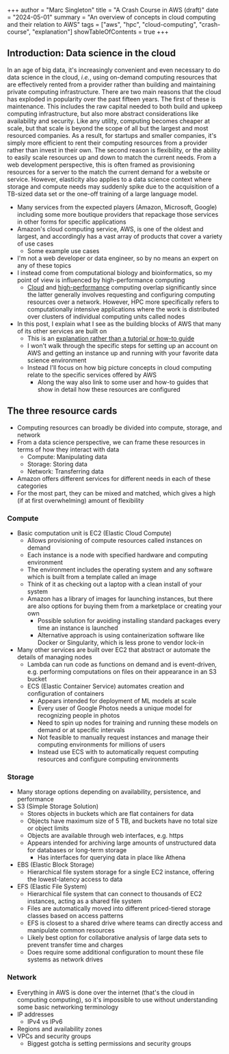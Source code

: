 +++
author = "Marc Singleton"
title = "A Crash Course in AWS (draft)"
date = "2024-05-01"
summary = "An overview of concepts in cloud computing and their relation to AWS"
tags = ["aws", "hpc", "cloud-computing", "crash-course", "explanation"]
showTableOfContents = true
+++

## Introduction: Data science in the cloud
In an age of big data, it's increasingly convenient and even necessary to do data science in the cloud, *i.e.*, using on-demand computing resources that are effectively rented from a provider rather than building and maintaining private computing infrastructure. There are two main reasons that the cloud has exploded in popularity over the past fifteen years. The first of these is maintenance. This includes the raw capital needed to both build and upkeep computing infrastructure, but also more abstract considerations like availability and security. Like any utility, computing becomes cheaper at scale, but that scale is beyond the scope of all but the largest and most resourced companies. As a result, for startups and smaller companies, it's simply more efficient to rent their computing resources from a provider rather than invest in their own. The second reason is flexibility, or the ability to easily scale resources up and down to match the current needs. From a web development perspective, this is often framed as provisioning resources for a server to the match the current demand for a website or service. However, elasticity also applies to a data science context where storage and compute needs may suddenly spike due to the acquisition of a TB-sized data set or the one-off training of a large language model.

- Many services from the expected players (Amazon, Microsoft, Google) including some more boutique providers that repackage those services in other forms for specific applications
- Amazon's cloud computing service, AWS, is one of the oldest and largest, and accordingly has a vast array of products that cover a variety of use cases
  - Some example use cases
- I'm not a web developer or data engineer, so by no means an expert on any of these topics
- I instead come from computational biology and bioinformatics, so my point of view is influenced by high-performance computing
  - [Cloud](https://cloud.google.com/learn/what-is-cloud-computing) and [high-performance](https://cloud.google.com/discover/what-is-high-performance-computing) computing overlap significantly since the latter generally involves requesting and configuring computing resources over a network. However, HPC more specifically refers to computationally intensive applications where the work is distributed over clusters of individual computing units called nodes
- In this post, I explain what I see as the building blocks of AWS that many of its other services are built on
  - This is an [explanation rather than a tutorial or how-to guide](https://docs.divio.com/documentation-system/)
  - I won't walk through the specific steps for setting up an account on AWS and getting an instance up and running with your favorite data science environment
  - Instead I'll focus on how big picture concepts in cloud computing relate to the specific services offered by AWS
    - Along the way also link to some user and how-to guides that show in detail how these resources are configured

## The three resource cards
- Computing resources can broadly be divided into compute, storage, and network
- From a data science perspective, we can frame these resources in terms of how they interact with data
  - Compute: Manipulating data
  - Storage: Storing data
  - Network: Transferring data
- Amazon offers different services for different needs in each of these categories
- For the most part, they can be mixed and matched, which gives a high (if at first overwhelming) amount of flexibility

### Compute
- Basic computation unit is EC2 (Elastic Cloud Compute)
	- Allows provisioning of compute resources called instances on demand
	- Each instance is a node with specified hardware and computing environment
  	- The environment includes the operating system and any software which is built from a template called an image
  	- Think of it as checking out a laptop with a clean install of your system
  	- Amazon has a library of images for launching instances, but there are also options for buying them from a marketplace or creating your own
    	- Possible solution for avoiding installing standard packages every time an instance is launched
    	- Alternative approach is using containerization software like Docker or Singularity, which is less prone to vendor lock-in
- Many other services are built over EC2 that abstract or automate the details of managing nodes
	- Lambda can run code as functions on demand and is event-driven, e.g. performing computations on files on their appearance in an S3 bucket
	- ECS (Elastic Container Service) automates creation and configuration of containers
		- Appears intended for deployment of ML models at scale
		- Every user of Google Photos needs a unique model for recognizing people in photos
		- Need to spin up nodes for training and running these models on demand or at specific intervals
		- Not feasible to manually request instances and manage their computing environments for millions of users
		- Instead use ECS with to automatically request computing resources and configure computing environments

### Storage
- Many storage options depending on availability, persistence, and performance
- S3 (Simple Storage Solution)
	- Stores objects in buckets which are flat containers for data
	- Objects have maximum size of 5 TB, and buckets have no total size or object limits
	- Objects are available through web interfaces, e.g. https
	- Appears intended for archiving large amounts of unstructured data for databases or long-term storage
		- Has interfaces for querying data in place like Athena
- EBS (Elastic Block Storage)
	- Hierarchical file system storage for a single EC2 instance, offering the lowest-latency access to data
- EFS (Elastic File System)
 	- Hierarchical file system that can connect to thousands of EC2 instances, acting as a shared file system
	- Files are automatically moved into different priced-tiered storage classes based on access patterns
	- EFS is closest to a shared drive where teams can directly access and manipulate common resources
  	- Likely best option for collaborative analysis of large data sets to prevent transfer time and charges
  	- Does require some additional configuration to mount these file systems as network drives

### Network
 - Everything in AWS is done over the internet (that's the cloud in computing computing), so it's impossible to use without understanding some basic networking terminology
- IP addresses
  - IPv4 vs IPv6
- Regions and availability zones
- VPCs and security groups
  - Biggest gotcha is setting permissions and security groups
